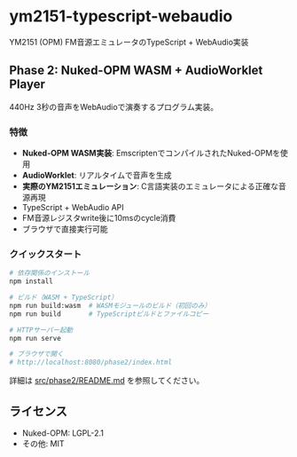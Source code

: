 # ym2151-typescript-webaudio

YM2151 (OPM) FM音源エミュレータのTypeScript + WebAudio実装

## Phase 2: Nuked-OPM WASM + AudioWorklet Player

440Hz 3秒の音声をWebAudioで演奏するプログラム実装。

### 特徴

- **Nuked-OPM WASM実装**: EmscriptenでコンパイルされたNuked-OPMを使用
- **AudioWorklet**: リアルタイムで音声を生成
- **実際のYM2151エミュレーション**: C言語実装のエミュレータによる正確な音源再現
- TypeScript + WebAudio API
- FM音源レジスタwrite後に10msのcycle消費
- ブラウザで直接実行可能

### クイックスタート

```bash
# 依存関係のインストール
npm install

# ビルド（WASM + TypeScript）
npm run build:wasm  # WASMモジュールのビルド（初回のみ）
npm run build       # TypeScriptビルドとファイルコピー

# HTTPサーバー起動
npm run serve

# ブラウザで開く
# http://localhost:8080/phase2/index.html
```

詳細は [src/phase2/README.md](src/phase2/README.md) を参照してください。

## ライセンス

- Nuked-OPM: LGPL-2.1
- その他: MIT